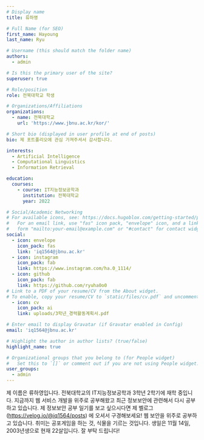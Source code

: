 ```yaml
---
# Display name
title: 류하영

# Full Name (for SEO)
first_name: Hayoung
last_name: Ryu

# Username (this should match the folder name)
authors:
  - admin

# Is this the primary user of the site?
superuser: true

# Role/position
role: 전북대학교 학생

# Organizations/Affiliations
organizations:
  - name: 전북대학교
    url: 'https://www.jbnu.ac.kr/kor/'

# Short bio (displayed in user profile at end of posts)
bio: 제 포트폴리오에 관심 가져주셔서 감사합니다.

interests:
  - Artificial Intelligence
  - Computational Linguistics
  - Information Retrieval

education:
  courses:
    - course: IT지능정보공학과
      institution: 전북대학교
      year: 2022

# Social/Academic Networking
# For available icons, see: https://docs.hugoblox.com/getting-started/page-builder/#icons
#   For an email link, use "fas" icon pack, "envelope" icon, and a link in the
#   form "mailto:your-email@example.com" or "#contact" for contact widget.
social:
  - icon: envelope
    icon_pack: fas
    link: 'iq1564@jbnu.ac.kr'
  - icon: instagram
    icon_pack: fab
    link: https://www.instagram.com/ha.0_1114/
  - icon: github
    icon_pack: fab
    link: https://github.com/ryuha0o0
# Link to a PDF of your resume/CV from the About widget.
# To enable, copy your resume/CV to `static/files/cv.pdf` and uncomment the lines below.
  - icon: cv
    icon_pack: ai
    link: uploads/3학년_경력활동계획서.pdf

# Enter email to display Gravatar (if Gravatar enabled in Config)
email: 'iq1564@jbnu.ac.kr'

# Highlight the author in author lists? (true/false)
highlight_name: true

# Organizational groups that you belong to (for People widget)
#   Set this to `[]` or comment out if you are not using People widget.
user_groups:
  - admin
---
```


 제 이름은 류하영입니다. 전북대학교의 IT지능정보공학과 3학년 2학기에 재학 중입니다. 지금까지 웹 서비스 개발을 위주로 공부해왔고 최근 정보보안에 관련해서 다시 공부하고 있습니다. 제 정보보안 공부 일기를 보고 싶으시다면 제 벨로그 (https://velog.io/@iq1564/posts) 에 오셔서 구경해보세요! 웹 보안을 위주로 공부하고 있습니다. 취미는 공포게임을 하는 것, 식물을 기르는 것입니다. 생일은 11월 14일, 2003년생으로 현재 22살입니다. 잘 부탁 드립니다!
